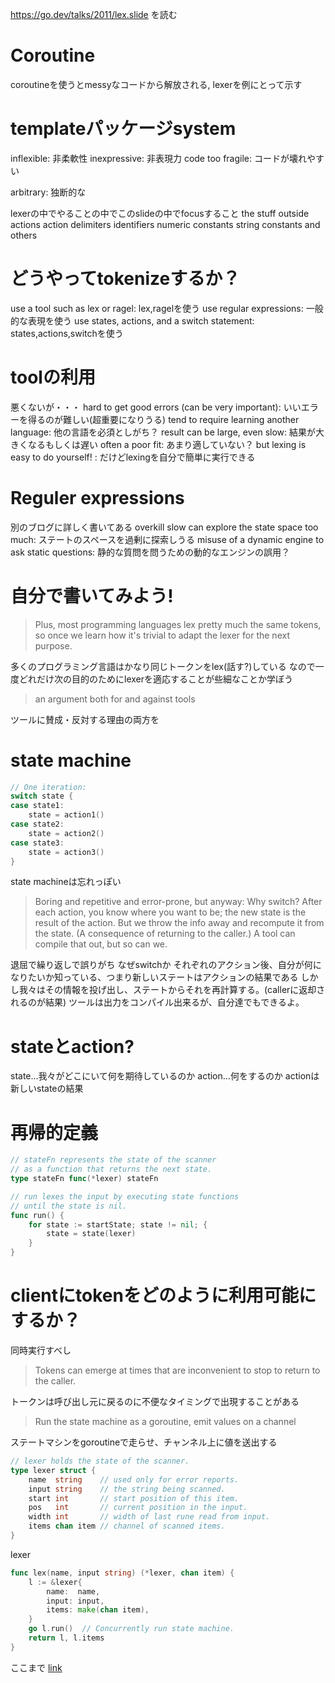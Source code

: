 https://go.dev/talks/2011/lex.slide を読む
# Coroutine
coroutineを使うとmessyなコードから解放される,
lexerを例にとって示す
# templateパッケージsystem
inflexible: 非柔軟性
inexpressive: 非表現力
code too fragile: コードが壊れやすい

arbitrary: 独断的な

lexerの中でやることの中でこのslideの中でfocusすること
the stuff outside actions
action delimiters
identifiers
numeric constants
string constants
and others

# どうやってtokenizeするか？
use a tool such as lex or ragel: lex,ragelを使う
use regular expressions: 一般的な表現を使う
use states, actions, and a switch statement: states,actions,switchを使う
# toolの利用
悪くないが・・・
hard to get good errors (can be very important): いいエラーを得るのが難しい(超重要になりうる)
tend to require learning another language: 他の言語を必須としがち？
result can be large, even slow: 結果が大きくなるもしくは遅い
often a poor fit: あまり適していない？
but lexing is easy to do yourself! : だけどlexingを自分で簡単に実行できる
# Reguler expressions
別のブログに詳しく書いてある
overkill
slow
can explore the state space too much: ステートのスペースを過剰に探索しうる
misuse of a dynamic engine to ask static questions: 静的な質問を問うための動的なエンジンの誤用？
# 自分で書いてみよう!
> Plus, most programming languages lex pretty much the same tokens, 
> so once we learn how it's trivial to adapt the lexer for the next purpose.

多くのプログラミング言語はかなり同じトークンをlex(話す?)している
なので一度どれだけ次の目的のためにlexerを適応することが些細なことか学ぼう

> an argument both for and against tools

ツールに賛成・反対する理由の両方を
# state machine
```go
// One iteration:
switch state {
case state1: 
    state = action1()
case state2:
    state = action2()
case state3: 
    state = action3()
}
```
state machineは忘れっぽい

> Boring and repetitive and error-prone, but anyway:
Why switch?
After each action, you know where you want to be;
the new state is the result of the action.
But we throw the info away and recompute it from the state.
(A consequence of returning to the caller.)
A tool can compile that out, but so can we.

退屈で繰り返しで誤りがち
なぜswitchか
それぞれのアクション後、自分が何になりたいか知っている、つまり新しいステートはアクションの結果である
しかし我々はその情報を投げ出し、ステートからそれを再計算する。(callerに返却されるのが結果)
ツールは出力をコンパイル出来るが、自分達でもできるよ。

# stateとaction?
state...我々がどこにいて何を期待しているのか
action...何をするのか
actionは新しいstateの結果

# 再帰的定義
```go
// stateFn represents the state of the scanner
// as a function that returns the next state.
type stateFn func(*lexer) stateFn

// run lexes the input by executing state functions
// until the state is nil.
func run() {
    for state := startState; state != nil; {
        state = state(lexer)
    }
}
```
# clientにtokenをどのように利用可能にするか？
同時実行すべし
> Tokens can emerge at times that are inconvenient to stop to return to the caller.

トークンは呼び出し元に戻るのに不便なタイミングで出現することがある

> Run the state machine as a goroutine, emit values on a channel

ステートマシンをgoroutineで走らせ、チャンネル上に値を送出する

```go
// lexer holds the state of the scanner.
type lexer struct {
    name  string    // used only for error reports.
    input string    // the string being scanned.
    start int       // start position of this item.
    pos   int       // current position in the input.
    width int       // width of last rune read from input.
    items chan item // channel of scanned items.
}
```
lexer
```go
func lex(name, input string) (*lexer, chan item) {
    l := &lexer{
        name:  name,
        input: input,
        items: make(chan item),
    }
    go l.run()  // Concurrently run state machine.
    return l, l.items
}
```
ここまで [link](https://go.dev/talks/2011/lex.slide#23)

